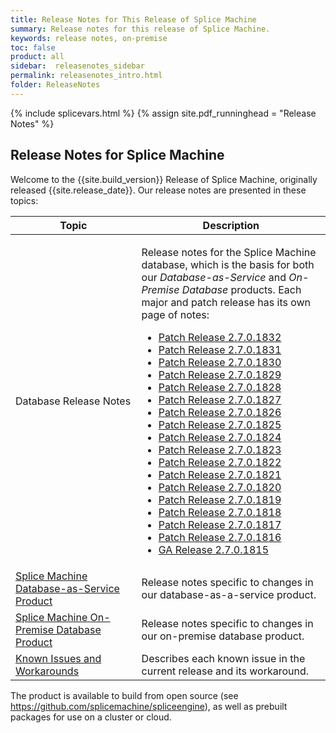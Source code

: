 ```yaml
---
title: Release Notes for This Release of Splice Machine
summary: Release notes for this release of Splice Machine.
keywords: release notes, on-premise
toc: false
product: all
sidebar:  releasenotes_sidebar
permalink: releasenotes_intro.html
folder: ReleaseNotes
---
```

<section>
<div class="TopicContent" data-swiftype-index="true" markdown="1">
{% include splicevars.html %}
{% assign site.pdf_runninghead = "Release Notes" %}

# Release Notes for Splice Machine

Welcome to the {{site.build_version}} Release of Splice Machine, originally released  {{site.release_date}}. Our release notes are presented in these topics:

<table>
    <col width="40%" />
    <col />
    <thead>
        <tr>
            <th>Topic</th>
            <th>Description</th>
        </tr>
    </thead>
    <tbody>
        <tr>
            <td>Database Release Notes</td>
            <td><p>Release notes for the Splice Machine database, which is the basis for both our <em>Database-as-Service</em> and <em>On-Premise Database</em> products. Each major and patch release has its own page of notes:</p>
            <ul>
                <li><a href="releasenotes_2.7.1832.html">Patch Release 2.7.0.1832</a></li>
                <li><a href="releasenotes_2.7.1831.html">Patch Release 2.7.0.1831</a></li>
                <li><a href="releasenotes_2.7.1830.html">Patch Release 2.7.0.1830</a></li>
                <li><a href="releasenotes_2.7.1829.html">Patch Release 2.7.0.1829</a></li>
                <li><a href="releasenotes_2.7.1828.html">Patch Release 2.7.0.1828</a></li>
                <li><a href="releasenotes_2.7.1827.html">Patch Release 2.7.0.1827</a></li>
                <li><a href="releasenotes_2.7.1826.html">Patch Release 2.7.0.1826</a></li>
                <li><a href="releasenotes_2.7.1825.html">Patch Release 2.7.0.1825</a></li>
                <li><a href="releasenotes_2.7.1824.html">Patch Release 2.7.0.1824</a></li>
                <li><a href="releasenotes_2.7.1823.html">Patch Release 2.7.0.1823</a></li>
                <li><a href="releasenotes_2.7.1822.html">Patch Release 2.7.0.1822</a></li>
                <li><a href="releasenotes_2.7.1821.html">Patch Release 2.7.0.1821</a></li>
                <li><a href="releasenotes_2.7.1820.html">Patch Release 2.7.0.1820</a></li>
                <li><a href="releasenotes_2.7.1819.html">Patch Release 2.7.0.1819</a></li>
                <li><a href="releasenotes_2.7.1818.html">Patch Release 2.7.0.1818</a></li>
                <li><a href="releasenotes_2.7.1817.html">Patch Release 2.7.0.1817</a></li>
                <li><a href="releasenotes_2.7.1816.html">Patch Release 2.7.0.1816</a></li>
                <li><a href="releasenotes_2.7.1815.html">GA Release 2.7.0.1815</a></li>
            </ul>
            </td>
        </tr>
        <tr>
            <td><a href="releasenotes_dbaas.html">Splice Machine Database-as-Service Product</a></td>
            <td>Release notes specific to changes in our database-as-a-service product.</td>
        </tr>
        <tr>
            <td><a href="releasenotes_onprem.html">Splice Machine On-Premise Database Product</a></td>
            <td>Release notes specific to changes in our on-premise database product.</td>
        </tr>
        <tr>
            <td><a href="releasenotes_workarounds.html">Known Issues and Workarounds</a></td>
            <td>Describes each known issue in the current release and its workaround.</td>
        </tr>
    </tbody>
</table>

The product is available to build from open source (see <https://github.com/splicemachine/spliceengine>), as well as prebuilt packages for use on a cluster or cloud.

</div>
</section>
